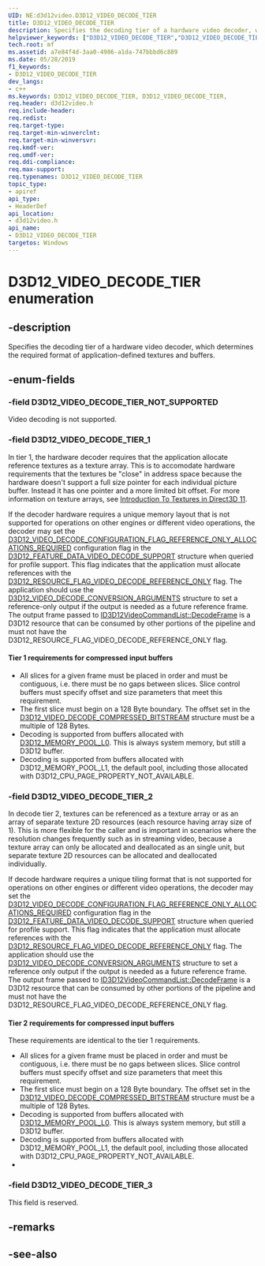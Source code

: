 ```yaml
---
UID: NE:d3d12video.D3D12_VIDEO_DECODE_TIER
title: D3D12_VIDEO_DECODE_TIER
description: Specifies the decoding tier of a hardware video decoder, which determines the required format of application-defined textures and buffers.
helpviewer_keywords: ["D3D12_VIDEO_DECODE_TIER","D3D12_VIDEO_DECODE_TIER",""]
tech.root: mf
ms.assetid: a7e84f4d-3aa0-4986-a1da-747bbbd6c889
ms.date: 05/28/2019
f1_keywords:
- D3D12_VIDEO_DECODE_TIER
dev_langs:
- c++
ms.keywords: D3D12_VIDEO_DECODE_TIER, D3D12_VIDEO_DECODE_TIER,
req.header: d3d12video.h
req.include-header: 
req.redist: 
req.target-type: 
req.target-min-winverclnt: 
req.target-min-winversvr: 
req.kmdf-ver: 
req.umdf-ver: 
req.ddi-compliance: 
req.max-support: 
req.typenames: D3D12_VIDEO_DECODE_TIER
topic_type:
- apiref
api_type:
- HeaderDef
api_location:
- d3d12video.h
api_name:
- D3D12_VIDEO_DECODE_TIER
targetos: Windows
---
```


# D3D12_VIDEO_DECODE_TIER enumeration

## -description

Specifies the decoding tier of a hardware video decoder, which determines the required format of application-defined textures and buffers.


## -enum-fields

### -field D3D12_VIDEO_DECODE_TIER_NOT_SUPPORTED 

Video decoding is not supported.

### -field D3D12_VIDEO_DECODE_TIER_1 

In tier 1, the hardware decoder requires that the application allocate reference textures as a texture array. This is to accomodate hardware requirements that the textures be "close" in address space because the hardware doesn't support a full size pointer for each individual picture buffer.  Instead it has one pointer and a more limited bit offset. For more information on texture arrays, see [Introduction To Textures in Direct3D 11](/windows/win32/direct3d11/overviews-direct3d-11-resources-textures-intro).

If the decoder hardware requires a unique memory layout that is not supported for operations on other engines or different video operations, the decoder may set the <a href="ne-d3d12video-d3d12_video_decode_configuration_flags.md">D3D12_VIDEO_DECODE_CONFIGURATION_FLAG_REFERENCE_ONLY_ALLOCATIONS_REQUIRED</a> configuration flag in the <a href="ns-d3d12video-d3d12_feature_data_video_decode_support.md">D3D12_FEATURE_DATA_VIDEO_DECODE_SUPPORT</a> structure when queried for profile support. This flag indicates that the application must allocate references with the <a href="https://docs.microsoft.com/windows/desktop/api/d3d12/ne-d3d12-d3d12_resource_flags">D3D12_RESOURCE_FLAG_VIDEO_DECODE_REFERENCE_ONLY</a> flag.  The application should use the <a href="ns-d3d12video-d3d12_video_decode_conversion_arguments.md">D3D12_VIDEO_DECODE_CONVERSION_ARGUMENTS</a> structure to set a reference-only output if the output is needed as a future reference frame.  The output frame passed to <a href="nf-d3d12video-id3d12videodecodecommandlist-decodeframe.md">ID3D12VideoCommandList::DecodeFrame</a> is a D3D12 resource that can be consumed by other portions of the pipeline and must not have the D3D12_RESOURCE_FLAG_VIDEO_DECODE_REFERENCE_ONLY flag.

#### Tier 1 requirements for compressed input buffers
- All slices for a given frame must be placed in order and must be contiguous, i.e. there must be no gaps between slices.  Slice control buffers must specify offset and size parameters that meet this requirement.  
- The first slice must begin on a 128 Byte boundary.  The offset set in the <a href="ns-d3d12video-d3d12_video_decode_compressed_bitstream.md">D3D12_VIDEO_DECODE_COMPRESSED_BITSTREAM</a> structure must be a multiple of 128 Bytes.
- Decoding is supported from buffers allocated with <a href="https://docs.microsoft.com/windows/desktop/api/d3d12/ne-d3d12-d3d12_memory_pool">D3D12_MEMORY_POOL_L0</a>. This is always system memory, but still a D3D12 buffer.
- Decoding is supported from buffers allocated with D3D12_MEMORY_POOL_L1, the default pool, including those allocated with D3D12_CPU_PAGE_PROPERTY_NOT_AVAILABLE. 


### -field D3D12_VIDEO_DECODE_TIER_2 

In decode tier 2, textures can be referenced as a texture array or as an array of separate texture 2D resources (each resource having array size of 1). This is more flexible for the caller and is important in scenarios where the resolution changes frequently such as in streaming video, because a texture array can only be allocated and deallocated as an single unit, but separate texture 2D resources can be allocated and deallocated individually.  

If decode hardware requires a unique tiling format that is not supported for operations on other engines or different video operations, the decoder may set the <a href="ne-d3d12video-d3d12_video_decode_configuration_flags.md">D3D12_VIDEO_DECODE_CONFIGURATION_FLAG_REFERENCE_ONLY_ALLOCATIONS_REQUIRED</a> configuration flag in the <a href="ns-d3d12video-d3d12_feature_data_video_decode_support.md">D3D12_FEATURE_DATA_VIDEO_DECODE_SUPPORT</a> structure when queried for profile support. This flag indicates that the application must allocate references with the <a href="https://docs.microsoft.com/windows/desktop/api/d3d12/ne-d3d12-d3d12_resource_flags">D3D12_RESOURCE_FLAG_VIDEO_DECODE_REFERENCE_ONLY</a> flag.  The application should use the <a href="ns-d3d12video-d3d12_video_decode_conversion_arguments.md">D3D12_VIDEO_DECODE_CONVERSION_ARGUMENTS</a> structure to set a reference only output if the output is needed as a future reference frame.  The output frame passed to <a href="nf-d3d12video-id3d12videodecodecommandlist-decodeframe.md">ID3D12VideoCommandList::DecodeFrame</a> is a D3D12 resource that can be consumed by other portions of the pipeline and must not have the D3D12_RESOURCE_FLAG_VIDEO_DECODE_REFERENCE_ONLY flag.

#### Tier 2 requirements for compressed input buffers

These requirements are identical to the tier 1 requirements.

- All slices for a given frame must be placed in order and must be contiguous, i.e. there must be no gaps between slices.  Slice control buffers must specify offset and size parameters that meet this requirement.  
- The first slice must begin on a 128 Byte boundary.  The offset set in the <a href="ns-d3d12video-d3d12_video_decode_compressed_bitstream.md">D3D12_VIDEO_DECODE_COMPRESSED_BITSTREAM</a> structure must be a multiple of 128 Bytes.
- Decoding is supported from buffers allocated with <a href="https://docs.microsoft.com/windows/desktop/api/d3d12/ne-d3d12-d3d12_memory_pool">D3D12_MEMORY_POOL_L0</a>. This is always system memory, but still a D3D12 buffer.
- Decoding is supported from buffers allocated with D3D12_MEMORY_POOL_L1, the default pool, including those allocated with D3D12_CPU_PAGE_PROPERTY_NOT_AVAILABLE. 
- 
### -field D3D12_VIDEO_DECODE_TIER_3 

This field is reserved.


## -remarks

## -see-also
